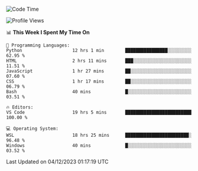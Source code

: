 <!--START_SECTION:waka-->
![Code Time](http://img.shields.io/badge/Code%20Time-421%20hrs%2050%20mins-blue)

![Profile Views](http://img.shields.io/badge/Profile%20Views-24-blue)

📊 **This Week I Spent My Time On** 

```text
💬 Programming Languages: 
Python                   12 hrs 1 min        ████████████████░░░░░░░░░   62.95 % 
HTML                     2 hrs 11 mins       ███░░░░░░░░░░░░░░░░░░░░░░   11.51 % 
JavaScript               1 hr 27 mins        ██░░░░░░░░░░░░░░░░░░░░░░░   07.60 % 
CSS                      1 hr 17 mins        ██░░░░░░░░░░░░░░░░░░░░░░░   06.79 % 
Bash                     40 mins             █░░░░░░░░░░░░░░░░░░░░░░░░   03.51 % 

🔥 Editors: 
VS Code                  19 hrs 5 mins       █████████████████████████   100.00 % 

💻 Operating System: 
WSL                      18 hrs 25 mins      ████████████████████████░   96.48 % 
Windows                  40 mins             █░░░░░░░░░░░░░░░░░░░░░░░░   03.52 % 
```


 Last Updated on 04/12/2023 01:17:19 UTC
<!--END_SECTION:waka-->
